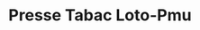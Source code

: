 ---
title: "Presse Tabac Loto-Pmu"
url: /orleans/presse-tabac-loto-pmu/
shop: marchand de journaux
---